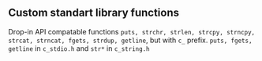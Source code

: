 ## Custom standart library functions

Drop-in API compatable functions `puts, strchr, strlen, strcpy, strncpy, strcat, strncat, fgets, strdup, getline`, but with `c_` prefix. `puts, fgets, getline` in `c_stdio.h` and `str*` in `c_string.h`